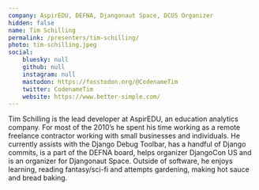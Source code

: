 ```yaml
---
company: AspirEDU, DEFNA, Djangonaut Space, DCUS Organizer
hidden: false
name: Tim Schilling
permalink: /presenters/tim-schilling/
photo: tim-schilling.jpeg
social:
    bluesky: null
    github: null
    instagram: null
    mastodon: https://fosstodon.org/@CodenameTim
    twitter: CodenameTim
    website: https://www.better-simple.com/
---
```


Tim Schilling is the lead developer at AspirEDU, an education analytics company. For most of the 2010’s he spent his time working as a remote freelance contractor working with small businesses and individuals. He currently assists with the Django Debug Toolbar, has a handful of Django commits, is a part of the DEFNA board, helps organizer DjangoCon US and is an organizer for Djangonaut Space. Outside of software, he enjoys learning, reading fantasy/sci-fi and attempts gardening, making hot sauce and bread baking.
